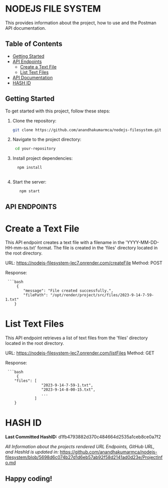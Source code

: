 # NODEJS FILE SYSTEM

This provides information about the project, how to use and the Postman API documentation.

## Table of Contents

- [Getting Started](#getting-started)
- [API Endpoints](#api-endpoints)
    - [Create a Text File](#create-a-text-file)
    - [List Text Files](#list-text-files)
- [API Documentation](#postman-api-documentaion)
- [HASH ID](#lost-comitted-hash-id)

## Getting Started

To get started with this project, follow these steps:

1. Clone the repository:

   ```bash
   git clone https://github.com/anandhakumarmca/nodejs-filesystem.git

2. Navigate to the project directory:

    ```bash
     cd your-repository

3. Install project dependencies:
    
   ```bash
     npm install
  
4. Start the server:
       
   ```bash
      npm start

## API ENDPOINTS

# Create a Text File

This API endpoint creates a text file with a filename in the 'YYYY-MM-DD-HH-mm-ss.txt' format. The file is created in the 'files' directory located in the root directory.

URL: https://nodejs-filesystem-lec7.onrender.com/createFile
Method: POST

Response:

     ```bash
         {
            "message": "File created successfully.",
            "filePath": "/opt/render/project/src/files/2023-9-14-7-59-1.txt"
        }


# List Text Files

This API endpoint retrieves a list of text files from the 'files' directory located in the root directory.

URL: https://nodejs-filesystem-lec7.onrender.com/listFiles
Method: GET

Response:

     ```bash
         {
        "files": [
                    "2023-9-14-7-59-1.txt",
                    "2023-9-14-8-00-15.txt",
                    ...
                 ]
        }

# HASH ID

 **Last Committed HashID:** d1fb4793882d370c484664d2535a1ceb8ce0a7f2

*All Information about the projects rendered URL Endpoints, GitHub URL, and HashId is updated in:* https://github.com/anandhakumarmca/nodejs-filesystem/blob/5698d6c074b27d1d6eb57ab92f58d2141ad0d23e/ProjectInfo.md

**Happy coding!**
-------------------------------------------------------------------------------------------------------------

